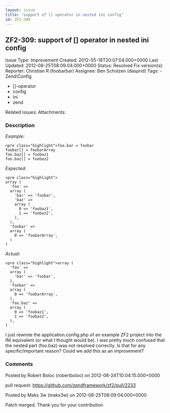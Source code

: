 ```yaml
---
layout: issue
title: "support of [] operator in nested ini config"
id: ZF2-309
---
```


ZF2-309: support of [] operator in nested ini config
----------------------------------------------------

 Issue Type: Improvement Created: 2012-05-18T20:07:04.000+0000 Last Updated: 2012-08-25T08:09:04.000+0000 Status: Resolved Fix version(s): 
 Reporter:  Christian R (foobarbar)  Assignee:  Ben Scholzen (dasprid)  Tags: - Zend\\Config
- []-operator
- config
- ini
- zend
 
 Related issues: 
 Attachments: 
### Description

_Example:_

 
    <pre class="highlight">foo.bar = foobar
    foobar[] = foobarArray
    foo.baz[] = foobaz1
    foo.baz[] = foobaz2

_Expected:_

 
    <pre class="highlight">
    array (
      'foo' =>
      array (
        'bar' => 'foobar',
        'baz' =>
        array (
          0 => 'foobaz1',
          1 => 'foobaz2',
        ),
      ),
      'foobar' =>
      array (
        0 => 'foobarArray',
      )
    )

_Actual:_

 
    <pre class="highlight">array (
      'foo' => 
      array (
        'bar' => 'foobar',
      ),
      'foobar' => 
      array (
        0 => 'foobarArray',
      ),
      'foo.baz' => 
      array (
        0 => 'foobaz1',
        1 => 'foobaz2',
      ),
    )

I just rewrote the application.config.php of an example ZF2 project into the INI equivalent (or what I thought would be). I was pretty much confused that the nested part (foo.baz) was not resolved correctly. Is that for any specific/important reason? Could we add this as an improvement?

 

 

### Comments

Posted by Robert Boloc (robertboloc) on 2012-08-24T10:04:15.000+0000

pull request: <https://github.com/zendframework/zf2/pull/2233>

 

 

Posted by Maks 3w (maks3w) on 2012-08-25T08:09:04.000+0000

Patch merged. Thank you for your contribution

 

 